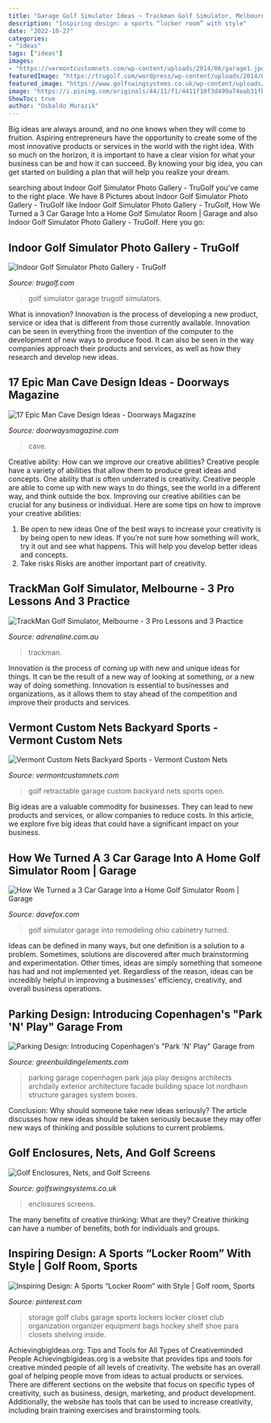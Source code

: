 ```yaml
---
title: "Garage Golf Simulator Ideas ~ Trackman Golf Simulator, Melbourne"
description: "Inspiring design: a sports “locker room” with style"
date: "2022-10-27"
categories:
- "ideas"
tags: ["ideas"]
images:
- "https://vermontcustomnets.com/wp-content/uploads/2014/06/garage1.jpg"
featuredImage: "https://trugolf.com/wordpress/wp-content/uploads/2014/06/TruGolf_Technique_Prestige-1024x686.png"
featured_image: "https://www.golfswingsystems.co.uk/wp-content/uploads/2017/09/2017-09-12-13.37.37.jpg"
image: "https://i.pinimg.com/originals/44/11/f1/4411f10f3d499a74eab31fb63c8f5c36.jpg"
ShowToc: true
author: "Osbaldo Murazik"
---
```



Big ideas are always around, and no one knows when they will come to fruition. Aspiring entrepreneurs have the opportunity to create some of the most innovative products or services in the world with the right idea. With so much on the horizon, it is important to have a clear vision for what your business can be and how it can succeed. By knowing your big idea, you can get started on building a plan that will help you realize your dream.

	

		
searching about Indoor Golf Simulator Photo Gallery - TruGolf you've came to the right place. We have 8 Pictures about Indoor Golf Simulator Photo Gallery - TruGolf like Indoor Golf Simulator Photo Gallery - TruGolf, How We Turned a 3 Car Garage Into a Home Golf Simulator Room | Garage and also Indoor Golf Simulator Photo Gallery - TruGolf. Here you go:
		
    
## Indoor Golf Simulator Photo Gallery - TruGolf

<img loading=lazy src="https://trugolf.com/wordpress/wp-content/uploads/2014/06/TruGolf_Technique_Prestige-1024x686.png" onerror="this.onerror=null;this.src='https://tse4.mm.bing.net/th?id=OIP.LRutSYjleH_-XP6PN61ncAHaE9&amp;pid=15.1';" alt="Indoor Golf Simulator Photo Gallery - TruGolf">

_Source: trugolf.com_

>golf simulator garage trugolf simulators. 

	

What is innovation?
Innovation is the process of developing a new product, service or idea that is different from those currently available. Innovation can be seen in everything from the invention of the computer to the development of new ways to produce food. It can also be seen in the way companies approach their products and services, as well as how they research and develop new ideas.

    
## 17 Epic Man Cave Design Ideas - Doorways Magazine

<img loading=lazy src="https://www.doorwaysmagazine.com/wp-content/uploads/hunting_barn_man_cave.jpg" onerror="this.onerror=null;this.src='https://tse3.mm.bing.net/th?id=OIP.X_5ah5AaTJtlMpWw-PJD5QHaE7&amp;pid=15.1';" alt="17 Epic Man Cave Design Ideas - Doorways Magazine">

_Source: doorwaysmagazine.com_

>cave. 

	

Creative ability: How can we improve our creative abilities?
Creative people have a variety of abilities that allow them to produce great ideas and concepts. One ability that is often underrated is creativity. Creative people are able to come up with new ways to do things, see the world in a different way, and think outside the box. Improving our creative abilities can be crucial for any business or individual. Here are some tips on how to improve your creative abilities: 
1. Be open to new ideas
One of the best ways to increase your creativity is by being open to new ideas. If you’re not sure how something will work, try it out and see what happens. This will help you develop better ideas and concepts. 
2. Take risks
Risks are another important part of creativity.

    
## TrackMan Golf Simulator, Melbourne - 3 Pro Lessons And 3 Practice

<img loading=lazy src="https://res.cloudinary.com/adrenalinecomau/image/upload/q_auto,f_auto/v1558496401/adventures/eps_3318.jpg" onerror="this.onerror=null;this.src='https://tse4.mm.bing.net/th?id=OIP.Bwm88guFHXgJ4iyb3J_YrQHaEb&amp;pid=15.1';" alt="TrackMan Golf Simulator, Melbourne - 3 Pro Lessons and 3 Practice">

_Source: adrenaline.com.au_

>trackman. 

	

Innovation is the process of coming up with new and unique ideas for things. It can be the result of a new way of looking at something, or a new way of doing something. Innovation is essential to businesses and organizations, as it allows them to stay ahead of the competition and improve their products and services.

    
## Vermont Custom Nets Backyard Sports - Vermont Custom Nets

<img loading=lazy src="https://vermontcustomnets.com/wp-content/uploads/2014/06/garage1.jpg" onerror="this.onerror=null;this.src='https://tse2.mm.bing.net/th?id=OIP.kL4Tr_MA1dyyJIjxRpwszwHaFi&amp;pid=15.1';" alt="Vermont Custom Nets Backyard Sports - Vermont Custom Nets">

_Source: vermontcustomnets.com_

>golf retractable garage custom backyard nets sports open. 

	

Big ideas are a valuable commodity for businesses. They can lead to new products and services, or allow companies to reduce costs. In this article, we explore five big ideas that could have a significant impact on your business.

    
## How We Turned A 3 Car Garage Into A Home Golf Simulator Room | Garage

<img loading=lazy src="https://www.davefox.com/wp-content/uploads/2019/12/home-golf-simulator-room-addition-in-ohio.png" onerror="this.onerror=null;this.src='https://tse4.mm.bing.net/th?id=OIP.vQw23-KwQC1D-exO_-DtAwHaFF&amp;pid=15.1';" alt="How We Turned a 3 Car Garage Into a Home Golf Simulator Room | Garage">

_Source: davefox.com_

>golf simulator garage into remodeling ohio cabinetry turned. 

	

Ideas can be defined in many ways, but one definition is a solution to a problem. Sometimes, solutions are discovered after much brainstorming and experimentation. Other times, ideas are simply something that someone has had and not implemented yet. Regardless of the reason, ideas can be incredibly helpful in improving a businesses' efficiency, creativity, and overall business operations.

    
## Parking Design: Introducing Copenhagen&#039;s &quot;Park &#039;N&#039; Play&quot; Garage From

<img loading=lazy src="https://greenbuildingelements.com/wp-content/uploads/2014/08/JAJA-53e437acc07a80135e000003_jaja-designs-park-n-play-parking-garage-in-copenhagen_jaja_parking_exterior_south-530x397.jpg" onerror="this.onerror=null;this.src='https://tse3.mm.bing.net/th?id=OIP.8AS4rXmpb6Ir45teRJwNrQHaFj&amp;pid=15.1';" alt="Parking Design: Introducing Copenhagen&#039;s &quot;Park &#039;N&#039; Play&quot; Garage from">

_Source: greenbuildingelements.com_

>parking garage copenhagen park jaja play designs architects archdaily exterior architecture facade building space lot nordhavn structure garages system boxes. 

	

Conclusion: Why should someone take new ideas seriously?
The article discusses how new ideas should be taken seriously because they may offer new ways of thinking and possible solutions to current problems.

    
## Golf Enclosures, Nets, And Golf Screens

<img loading=lazy src="https://www.golfswingsystems.co.uk/wp-content/uploads/2017/09/2017-09-12-13.37.37.jpg" onerror="this.onerror=null;this.src='https://tse3.mm.bing.net/th?id=OIP.VebsFZDYBQt5jeI34N7a6gHaFj&amp;pid=15.1';" alt="Golf Enclosures, Nets, and Golf Screens">

_Source: golfswingsystems.co.uk_

>enclosures screens. 

	

The many benefits of creative thinking: What are they?
Creative thinking can have a number of benefits, both for individuals and groups.

    
## Inspiring Design: A Sports “Locker Room” With Style | Golf Room, Sports

<img loading=lazy src="https://i.pinimg.com/originals/44/11/f1/4411f10f3d499a74eab31fb63c8f5c36.jpg" onerror="this.onerror=null;this.src='https://tse3.mm.bing.net/th?id=OIP.hO3tc7xbowvoLr75oRFr3wHaLD&amp;pid=15.1';" alt="Inspiring Design: A Sports “Locker Room” with Style | Golf room, Sports">

_Source: pinterest.com_

>storage golf clubs garage sports lockers locker closet club organization organizer equipment bags hockey shelf shoe para closets shelving inside. 

	

AchievingbigIdeas.org: Tips and Tools for All Types of Creativeminded People
Achievingbigideas.org is a website that provides tips and tools for creative minded people of all levels of creativity. The website has an overall goal of helping people move from ideas to actual products or services. There are different sections on the website that focus on specific types of creativity, such as business, design, marketing, and product development. Additionally, the website has tools that can be used to increase creativity, including brain training exercises and brainstorming tools.

